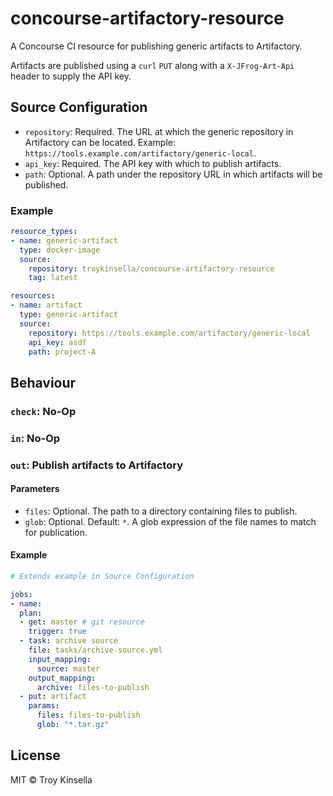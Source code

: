 # concourse-artifactory-resource

A Concourse CI resource for publishing generic artifacts to Artifactory.

Artifacts are published using a `curl` `PUT` along with a 
`X-JFrog-Art-Api` header to supply the API key. 

## Source Configuration

* `repository`: Required. The URL at which the generic repository in Artifactory 
   can be located. Example: `https://tools.example.com/artifactory/generic-local`.
* `api_key`: Required. The API key with which to publish artifacts.
* `path`: Optional. A path under the repository URL in which artifacts will be
  published.

### Example

```yaml
resource_types:
- name: generic-artifact
  type: docker-image
  source:
    repository: troykinsella/concourse-artifactory-resource
    tag: latest

resources:
- name: artifact
  type: generic-artifact
  source:
    repository: https://tools.example.com/artifactory/generic-local
    api_key: asdf
    path: project-A
```


## Behaviour

### `check`: No-Op

### `in`: No-Op

### `out`: Publish artifacts to Artifactory

#### Parameters

* `files`: Optional. The path to a directory containing files to publish.
* `glob`: Optional. Default: `*`. A glob expression of the file names to match
  for publication.

#### Example

```yaml
# Extends example in Source Configuration

jobs:
- name: 
  plan:
  - get: master # git resource
    trigger: true
  - task: archive source
    file: tasks/archive-source.yml
    input_mapping:
      source: master
    output_mapping:
      archive: files-to-publish
  - put: artifact
    params:
      files: files-to-publish
      glob: "*.tar.gz"
```

## License

MIT © Troy Kinsella

